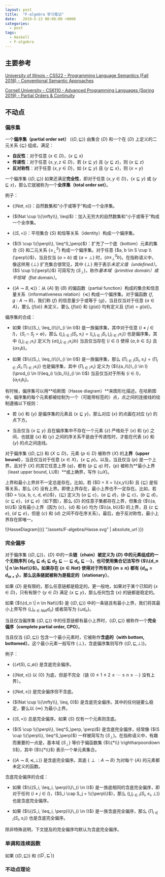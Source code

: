 ```yaml
---
layout: post
title:  "F-algebra 学习笔记"
date:   2019-5-13 00:00:00 +0000
categories:
  - post
tags:
  - Haskell
  - F-algebra
---
```


## 主要参考

[University of Illinois - CS522 - Programming Language Semantics (Fall 2018) - Conventional Semantic Approaches](http://fsl.cs.illinois.edu/images/c/ca/CS522-Fall-2018-basic-semantics.pdf)

[Cornell University - CS6110 - Advanced Programming Languages (Spring 2019) - Partial Orders & Continuity](http://www.cs.cornell.edu/courses/cs6110/2019sp/lectures/lec19.pdf)

## 不动点

### 偏序集

一个**偏序集（partial order set）** {$(D, \sqsubseteq)$} 由集合 {$D$} 和一个在 {$D$} 上定义的二元关系 {$\sqsubseteq$} 组成，满足：

* **自反性**：对于任意 {$x \in D$}，{$x \sqsubseteq x$}
* **传递性**：对于任意 {$x, y , z \in D$}，若 {$x \sqsubseteq y$} 且 {$y \sqsubseteq z$}，则 {$x \sqsubseteq z$}
* **反对称性**：对于任意 {$x, y \in D$}，如 {$x \sqsubseteq y$} 且 {$y \sqsubseteq x$}，则 {$x = y$}

一个偏序集 {$(D, \sqsubseteq)$} 如果还满足**完全性**，即对于任意 {$x, y \in D$}，{$x \sqsubseteq y$} 或 {$y \sqsubseteq x$}，那么它就被称为一个**全序集（total order set）**。

例子：

* {$(Nat, \leq)$}：自然数集和“小于或等于”构成一个全序集。

* {$(Nat \cup \\{\infty\\}, \leq)$}：加入无穷大的自然数集和“小于或等于”构成一个全序集。

* {$(S, =)$}：平坦集合 {$S$} 和恒等关系（identity）构成一个偏序集。

* {$(S \cup \\{\perp\\}, \leq^S_\perp)$}：扩充了一个底（bottom）元素的集合 {$S$} 和二元关系 {$\leq^S_\perp$} 构成一个偏序集。对于任意 {$a, b \in S \cup \\{\perp\\}$}，当且仅当 {$a = b$} 或 {$a = \perp$} 时，{$a \leq^S_\perp b$}。在指称语义中，像这样用 {$\perp$} 扩充集合很常见，其中 {$\perp$} 用于表示*未定义值（undefined）*。{$S \cup \\{\perp\\}$} 可简写为 {$S_\perp$}，称作*基本域（primitive domain）*或*平坦域（flat domain）*。

* {$(A \rightharpoondown B, \preceq)$}：从 {$A$} 到 {$B$} 的偏函数（partial function）构成的集合和信息量关系（informativeness relation）{$\preceq$} 构成一个偏序集。对于偏函数 {$f, g : A \rightharpoondown B$}，我们称 {$f$} 的信息量少于或等于 {$g$}，当且仅当对于任意 {$a \in A$}，要么 {$f(a)$} 未定义，要么 {$f(a)$} 和 {$g(a)$} 均有定义且 {$f(a) = g(a)$}。

偏序集的合成：

* 如果 {$\\{(S_i, \leq_i)\\}\_{i \in I}$} 是一族偏序集，其中对于任意 {$i \neq j \in I$}，{$S_i \cap S_j = \emptyset$}，那么 {$\bigcup_{i \in I}(S_i, \leq_i) = (\bigcup_{i \in I}S_i, \bigcup_{i \in I}\leq_i)$} 也是偏序集，其中 {$\bigcup_{i \in I}\leq_i$} 定义为 {$a (\bigcup_{i \in I}\leq_i) b$} 当且仅当存在 {$i \in I$} 使得 {$a, b \in S_i$} 且 {$a \leq_i b$}。

* 如果 {$\\{(S_i, \leq_i)\\}\_{i \in I}$} 是一族偏序集，那么 {$\prod_{i \in I}(S_i, \leq_i) = (\prod_{i \in I}S_i, \prod_{i \in I}\leq_i)$} 也是偏序集，其中 {$\prod_{i \in I}\leq_i$} 定义为 {$\\{a_i\\}\_{i \in I} (\prod_{i \in I}\leq_i) \\{b_i\\}_{i \in I}$} 当且仅当对于所有 {$i \in I$}，{$a_i \leq_i b_i$}。

有时候，偏序集可以用**哈斯图（Hasse diagram）**来图形化描述。在哈斯图中，偏序集的每个元素都被绘制为一个（可能带标签的）点，点之间的连接线的绘制遵循以下规则：

* 若 {$x$} 和 {$y$} 是偏序集的元素且 {$x \sqsubseteq y$}，那么对应 {$x$} 的点画在对应 {$y$} 的点下方。

* 当且仅当 {$x \sqsubseteq y$} 且在偏序集中不存在一个元素 {$z$} 严格处于 {$x$} 和 {$y$} 之间，也就是 {$x$} 和 {$y$} 之间的序关系不是由于传递性时，才能在代表 {$x$} 和 {$y$} 的点之间连线。

对于偏序集 {$(D, \sqsubseteq)$} 和 {$X \subseteq D$}，元素 {$p \in D$} 被称作 {$X$} 的**上界（upper bound）**，当且仅当对于任意 {$x \in X$}，{$x \sqsubseteq p$}。以及，当且仅当 {$p$} 是一个上界，且对于 {$X$} 的其它任意上界 {$q$}，都有 {$p \sqsubseteq q$} 时，{$p$} 被称为**最小上界（least upper bound, LUB）**或上确界，写作 {$\sqcup X$}。

上界和最小上界并不一定总是存在。比如，若 {$D = X = \\{x,y\\}$} 且 {$\sqsubseteq$} 是恒等关系，那么 {$X$} 没有上界。即使上界存在，最小上界也不一定存在。比如，若 {$D = \\{a, b, c, d, e\\}$}，{$\sqsubseteq$} 定义为 {$a \sqsubseteq c$}，{$a \sqsubseteq d$}，{$b \sqsubseteq c$}，{$b \sqsubseteq d$}，{$c \sqsubseteq e$}，{$d \sqsubseteq e$}（如下图），那么 {$D$} 的任意子集都存在上界，但集合 {$\\{a, b\\}$} 没有最小上界（因为 {$c$}，{$d$} 和 {$e$} 均为 {$\\{a, b\\}$} 的上界，且 {$c \sqsubseteq e$}, {$d \sqsubseteq e$}，但是 {$c$} 和 {$d$} 之间不存在序关系）。最后，由于反对称性，最小上界存在即唯一。

![HasseDiagram]({{ "/assets/F-algebra/Hasse.svg" | absolute_url }})

### 完全偏序

对于偏序集 {$(D, \sqsubseteq)$}，{$D$} 中的一条**链（chain）**被定义为 {$D$} 中的元素组成的一个无限序列 {$d_0 \sqsubseteq d_1 \sqsubseteq d_2 \sqsubseteq \dotsb \sqsubseteq d_n \sqsubseteq \dotsb$}，也可使用集合记法写作 {$\\{d_n \| n \in Nat\\}$}。如果存在 {$n \in Nat$} 使得对于所有的 {$m \geq n$} 都有 {$d_m = d_{m+1}$}，那么这条链就被称为是**稳定的（stationary）**。

如果 {$D$} 是有限的，那么任意链都是稳定的。更一般地，如果对于某个已知的 {$x \in D$}，只有有限个 {$y \in D$} 满足 {$x \sqsubseteq y$}，那么任何包含 {$x$} 的链都是稳定的。

如果 {$\\{d_n \| n \in Nat\\}$} 是 {$(D, \sqsubseteq)$} 中的一条链且有最小上界，我们将其最小上界写作 {$\bigsqcup_{n \in Nat} d_n$} 或者简写为 {$\sqcup d_n$}。

当且仅当偏序集 {$(D, \sqsubseteq)$} 中的任意链都有最小上界时，{$(D, \sqsubseteq)$} 被称作一个**完全偏序（complete partial order, CPO）**。

当且仅当 {$(D, \sqsubseteq)$} 包含一个最小元素时，它被称作**含底的（with bottom, bottomed）**。这个最小元素一般写作 {$\perp$}，含底偏序集则写作 {$(D, \sqsubseteq, \perp)$}。

例子：

* {$(\mathcal{P}(S), \subseteq, \emptyset)$} 是含底完全偏序。

* {$(Nat, \leq)$} 以 {$0$} 为底，但是不完全（链 {$0 \leq 1 \leq 2 \leq \dotsb \leq n \leq \dotsb$} 没有上界）。

* {$(Nat, \geq)$} 是完全偏序但不含底。

* {$(Nat \cup \\{\infty\\}, \leq, 0)$} 是含底完全偏序。其中的任何链要么稳定，要么以 {$\infty$} 为最小上界。

* {$(S, =)$} 总是完全偏序。如果 {$S$} 仅有一个元素则含底。

* {$(S \cup \\{\perp\\}, \leq^S_\perp, \perp)$} 是含底完全偏序，经常像 {$(S \cup \\{\perp\\}, \leq^S_\perp)$} 一样被简写为 {$S_\perp$}。在指称语义中，有趣而重要的一点是，基本域 {$S_\perp$} 等价于偏函数集 {$\\{*\\} \rightharpoondown S$}，其中 {$\\{*\\}$} 表示一个单元素集合。

* {$(A \rightharpoondown B, \preceq, \perp)$} 是含底完全偏序。其底 {$\perp : A \rightharpoondown B$} 为对每个 {$A$} 的元素都未定义的函数。

含底完全偏序的合成：

* 如果 {$\\{(S_i, \leq_i, \perp)\\}\_{i \in I}$} 是一族底相同的含底完全偏序，即对于任何 {$i \neq j \in I$}，{$S_i \cap S_j = \\{\perp\\}$}，那么 {$\bigcup_{i \in I}(S_i, \leq_i, \perp)$} 也是含底完全偏序。

* 如果 {$\\{(S_i, \leq_i, \perp)\\}\_{i \in I}$} 是一族含底完全偏序，那么 {$\prod_{i \in I}(S_i, \leq_i)$} 也是含底完全偏序。

除非特殊说明，下文提及的完全偏序均默认为含底完全偏序。

### 单调和连续函数

如果 {$(D, \sqsubseteq)$} 和 {$(D^', \sqsubseteq^')$}

### 不动点理论